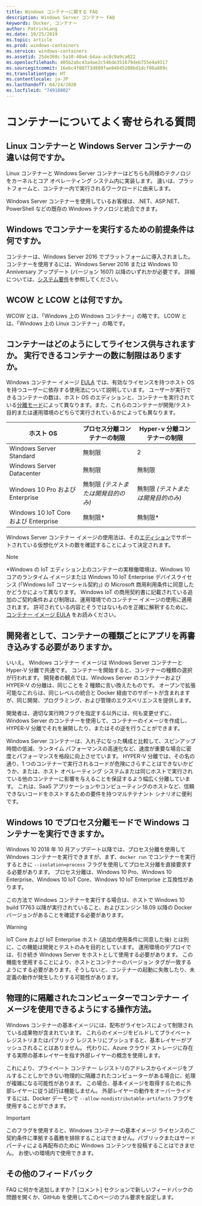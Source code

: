 ```yaml
---
title: Windows コンテナーに関する FAQ
description: Windows Server コンテナー FAQ
keywords: Docker, コンテナー
author: PatrickLang
ms.date: 10/25/2019
ms.topic: article
ms.prod: windows-containers
ms.service: windows-containers
ms.assetid: 25de368c-5a10-40a4-b4aa-ac8c9a9ca022
ms.openlocfilehash: 405b2abc43a4ae2c546de351679deb755e4a9317
ms.sourcegitcommit: 16ebc4f00773d809fae84845208bd1dcf08a889c
ms.translationtype: HT
ms.contentlocale: ja-JP
ms.lasthandoff: 04/24/2020
ms.locfileid: "74910802"
---
```

# <a name="frequently-asked-questions-about-containers"></a>コンテナーについてよく寄せられる質問

## <a name="whats-the-difference-between-linux-and-windows-server-containers"></a>Linux コンテナーと Windows Server コンテナーの違いは何ですか。

Linux コンテナーと Windows Server コンテナーはどちらも同様のテクノロジをカーネルとコア オペレーティング システム内に実装します。 違いは、プラットフォームと、コンテナー内で実行されるワークロードに由来します。  

Windows Server コンテナーを使用しているお客様は、.NET、ASP.NET、PowerShell などの既存の Windows テクノロジと統合できます。

## <a name="what-are-the-prerequisites-for-running-containers-on-windows"></a>Windows でコンテナーを実行するための前提条件は何ですか。

コンテナーは、Windows Server 2016 でプラットフォームに導入されました。 コンテナーを使用するには、Windows Server 2016 または Windows 10 Anniversary アップデート (バージョン 1607) 以降のいずれかが必要です。 詳細については、[システム要件](../deploy-containers/system-requirements.md)を参照してください。

## <a name="what-are-wcow-and-lcow"></a>WCOW と LCOW とは何ですか。

WCOW とは、「Windows 上の Windows コンテナー」の略です。 LCOW とは、「Windows 上の Linux コンテナー」の略です。

## <a name="how-are-containers-licensed-is-there-a-limit-to-the-number-of-containers-i-can-run"></a>コンテナーはどのようにしてライセンス供与されますか。 実行できるコンテナーの数に制限はありますか。

Windows コンテナー イメージ [EULA](../images-eula.md) では、有効なライセンスを持つホスト OS を持つユーザーに依存する使用法について説明しています。 ユーザーが実行できるコンテナーの数は、ホスト OS のエディションと、コンテナーを実行されている[分離モード](../manage-containers/hyperv-container.md)によって異なります。また、これらのコンテナーが開発/テスト目的または運用環境のどちらで実行されているかによっても異なります。

|ホスト OS                                                         |プロセス分離コンテナーの制限                   |Hyper-v 分離コンテナーの制限                   |
|----------------------------------------------------------------|---------------------------------------------------|---------------------------------------------------|
|Windows Server Standard                                         |無制限                                          |2                                                  |
|Windows Server Datacenter                                       |無制限                                          |無制限                                          |
|Windows 10 Pro および Enterprise                                   |無制限 *(テストまたは開発目的のみ)*|無制限 *(テストまたは開発目的のみ)*|
|Windows 10 IoT Core および Enterprise                             |無制限*                                         |無制限*                                          |

Windows Server コンテナー イメージの使用法は、その[エディション](/windows-server/get-started-19/editions-comparison-19.md)でサポートされている仮想化ゲストの数を確認することによって決定されます。 <br/>

>[!NOTE]
>\*Windows の IoT エディション上のコンテナーの実稼働環境は、Windows 10 コアのランタイム イメージまたは Windows 10 IoT Enterprise デバイスライセンス (「Windows IoT コマーシャル契約」) の Microsoft 商用利用条件に同意したかどうかによって異なります。 Windows IoT の商用契約書に記載されている追加のご契約条件および制限は、運用環境でのコンテナー イメージの使用に適用されます。 許可されている内容とそうではないものを正確に解釈するために、[コンテナー イメージ EULA](../images-eula.md) をお読みください。

## <a name="as-a-developer-do-i-have-to-rewrite-my-app-for-each-type-of-container"></a>開発者として、コンテナーの種類ごとにアプリを再書き込みする必要がありますか。

いいえ。 Windows コンテナー イメージは Windows Server コンテナーと Hyper-V 分離で共通です。 コンテナーを開始すると、コンテナーの種類の選択が行われます。 開発者の観点では、Windows Server のコンテナーおよび HYPER-V の分離は、同じことを 2 種類に言い換えたものです。 オープンで拡張可能なこれらは、同じレベルの統合と Docker 経由でのサポートが含まれますが、同じ開発、プログラミング、および管理のエクスペリエンスを提供します。

開発者は、適切な実行時フラグを指定する以外には、何も変更せずに、Windows Server のコンテナーを使用して、コンテナーのイメージを作成し、HYPER-V 分離でそれを展開したり、またはその逆を行うことができます。

Windows Server コンテナーは、入れ子になった構成と比較して、スピンアップ時間の低減、ランタイム パフォーマンスの高速化など、速度が重要な場合に密度とパフォーマンスを格段に向上させています。 HYPER-V 分離では、その名の通り、1 つのコンテナーで実行されるコードが危険にさらすことはできないかどうか、または、ホスト オペレーティング システムまたは同じホストで実行されている他のコンテナーに影響を与えることを保証するよう幅広く分離しています。 これは、SaaS アプリケーションやコンピューティングのホストなど、信頼できないコードをホストするための要件を持つマルチテナント シナリオに便利です。

## <a name="can-i-run-windows-containers-in-process-isolated-mode-on-windows-10"></a>Windows 10 でプロセス分離モードで Windows コンテナーを実行できますか。

Windows 10 2018 年 10 月アップデート以降では、プロセス分離を使用して Windows コンテナーを実行できますが、まず、`docker run` でコンテナーを実行するときに `--isolation=process` フラグを使用してプロセス分離を直接要求する必要があります。 プロセス分離は、Windows 10 Pro、Windows 10 Enterprise、Windows 10 IoT Core、Windows 10 IoT Enterprise と互換性があります。

この方法で Windows コンテナーを実行する場合は、ホストで Windows 10 build 17763 以降が実行されていること、およびエンジン 18.09 以降の Docker バージョンがあることを確認する必要があります。

> [!WARNING]
> IoT Core および IoT Enterprise ホスト (追加の使用条件に同意した後) とは別に、この機能は開発とテストのみを目的としています。 運用環境のデプロイでは、引き続き Windows Server をホストとして使用する必要があります。 この機能を使用することにより、ホストとコンテナーのバージョン タグが一致するようにする必要があります。そうしないと、コンテナーの起動に失敗したり、未定義の動作が発生したりする可能性があります。

## <a name="how-do-i-make-my-container-images-available-on-air-gapped-machines"></a>物理的に隔離されたコンピューターでコンテナー イメージを使用できるようにする操作方法。

Windows コンテナーの基本イメージには、配布がライセンスによって制限されている成果物が含まれています。 これらのイメージをビルドしてプライベート レジストリまたはパブリック レジストリにプッシュすると、基本レイヤーがプッシュされることはありません。 代わりに、Azure クラウド ストレージに存在する実際の基本レイヤーを指す外部レイヤーの概念を使用します。

これにより、プライベート コンテナー レジストリのアドレスからイメージをプルすることしかできない物理的に隔離されたコンピューターがある場合に、処理が複雑になる可能性があります。 この場合、基本イメージを取得するために外部レイヤーに従う試行は機能しません。 外部レイヤーの動作をオーバーライドするには、Docker デーモンで `--allow-nondistributable-artifacts` フラグを使用することができます。

> [!IMPORTANT]
> このフラグを使用すると、Windows コンテナーの基本イメージ ライセンスのご契約条件に準拠する義務を排除することはできません。パブリックまたはサードパーティによる再配布のために Windows コンテンツを投稿することはできません。 お使いの環境内で使用できます。

## <a name="additional-feedback"></a>その他のフィードバック

FAQ に何かを追加しますか？ [コメント] セクションで新しいフィードバックの問題を開くか、GitHub を使用してこのページのプル要求を設定します。
